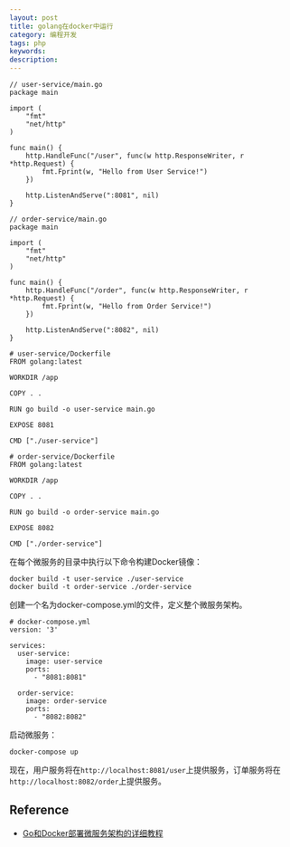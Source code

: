 ```yaml
---
layout: post
title: golang在docker中运行
category: 编程开发
tags: php
keywords: 
description: 
---
```


```
// user-service/main.go
package main

import (
    "fmt"
    "net/http"
)

func main() {
    http.HandleFunc("/user", func(w http.ResponseWriter, r *http.Request) {
        fmt.Fprint(w, "Hello from User Service!")
    })

    http.ListenAndServe(":8081", nil)
}
```

```
// order-service/main.go
package main

import (
    "fmt"
    "net/http"
)

func main() {
    http.HandleFunc("/order", func(w http.ResponseWriter, r *http.Request) {
        fmt.Fprint(w, "Hello from Order Service!")
    })

    http.ListenAndServe(":8082", nil)
}
```

```
# user-service/Dockerfile
FROM golang:latest

WORKDIR /app

COPY . .

RUN go build -o user-service main.go

EXPOSE 8081

CMD ["./user-service"]
```

```
# order-service/Dockerfile
FROM golang:latest

WORKDIR /app

COPY . .

RUN go build -o order-service main.go

EXPOSE 8082

CMD ["./order-service"]
```

在每个微服务的目录中执行以下命令构建Docker镜像：

```
docker build -t user-service ./user-service
docker build -t order-service ./order-service
```

创建一个名为docker-compose.yml的文件，定义整个微服务架构。

```
# docker-compose.yml
version: '3'

services:
  user-service:
    image: user-service
    ports:
      - "8081:8081"

  order-service:
    image: order-service
    ports:
      - "8082:8082"
```

启动微服务：
```
docker-compose up
```

现在，用户服务将在`http://localhost:8081/user`上提供服务，订单服务将在`http://localhost:8082/order`上提供服务。


## Reference

* [Go和Docker部署微服务架构的详细教程](https://cloud.tencent.com/developer/article/2371379)

